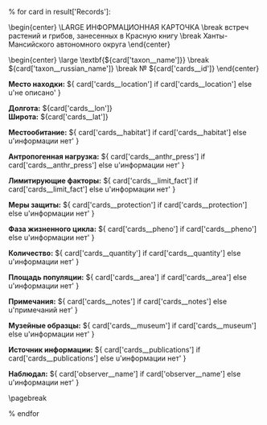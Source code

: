 % for card in result['Records']:

    
\begin{center}
\LARGE
ИНФОРМАЦИОННАЯ КАРТОЧКА \break встреч растений и грибов, занесенных в Красную книгу \break Ханты-Мансийского автономного округа
\end{center}

\begin{center}
\large
\textbf{${card['taxon__name']}} \break
${card['taxon__russian_name']} \break
№ ${card['cards__id']}
\end{center}

**Место находки:** ${ card['cards__location'] if card['cards__location'] else u'не описано' }

**Долгота:** ${card['cards__lon']}  
**Широта:** ${card['cards__lat']}

**Местообитание:** ${ card['cards__habitat'] if card['cards__habitat'] else u'информации нет' }

**Антропогенная нагрузка:** ${ card['cards__anthr_press'] if card['cards__anthr_press'] else u'информации нет' } 

**Лимитирующие факторы:** ${ card['cards__limit_fact'] if card['cards__limit_fact'] else u'информации нет' } 

**Меры защиты:** ${ card['cards__protection'] if card['cards__protection'] else u'информации нет' } 

**Фаза жизненного цикла:** ${ card['cards__pheno'] if card['cards__pheno'] else u'информации нет' }
 
**Количество:** ${ card['cards__quantity'] if card['cards__quantity'] else u'информации нет' } 

**Площадь популяции:** ${ card['cards__area'] if card['cards__area'] else u'информации нет' } 

**Примечания:** ${ card['cards__notes'] if card['cards__notes'] else u'примечаний нет' }  

**Музейные образцы:** ${ card['cards__museum'] if card['cards__museum'] else u'информации нет' } 

**Источник информации:** ${ card['cards__publications'] if card['cards__publications'] else u'информации нет' } 

**Наблюдал:** ${ card['observer__name'] if card['observer__name'] else u'информации нет' } 

<!--**Определил:** ${ card['cards__identifier'] if card['cards__identifier'] else u'информации нет' } -->

<!--**Вносил:** ${ card['cards__inserter'] if card['cards__inserter'] else u'информации нет' } -->

\pagebreak

% endfor